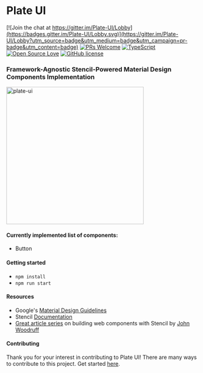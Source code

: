 # Plate UI
[![Join the chat at https://gitter.im/Plate-UI/Lobby](https://badges.gitter.im/Plate-UI/Lobby.svg)](https://gitter.im/Plate-UI/Lobby?utm_source=badge&utm_medium=badge&utm_campaign=pr-badge&utm_content=badge)
[![PRs Welcome](https://img.shields.io/badge/PRs-welcome-brightgreen.svg?style=flat-square)](http://makeapullrequest.com)
[![TypeScript](https://badges.frapsoft.com/typescript/code/typescript.svg?v=101)](https://github.com/ellerbrock/typescript-badges/)
[![Open Source Love](https://badges.frapsoft.com/os/v1/open-source.svg?v=103)](https://github.com/ellerbrock/open-source-badges/)
[![GitHub license](https://img.shields.io/github/license/loenko/plate-ui.svg)](https://github.com/loenko/plate-ui/blob/master/LICENSE)
### Framework-Agnostic Stencil-Powered Material Design Components Implementation

<img src="https://raw.githubusercontent.com/loenko/file-storage/master/plate-ui.png" alt="plate-ui" width="360px;" >

#### Currently implemented list of components:
* Button

#### Getting started
* `npm install`
* `npm run start`

#### Resources
* Google's [Material Design Guidelines](https://material.io/design/)
* Stencil [Documentation](https://stenciljs.com/docs/introduction)
* [Great article series](https://dev.to/johnwoodruff91/component-libraries-with-stenciljs---about-stencil-10b7) on building web components with Stencil by [John Woodruff](https://twitter.com/johnwoodruff91)

#### Contributing
Thank you for your interest in contributing to Plate UI! There are many ways to contribute to this project. Get started [here](https://github.com/loenko/plate-ui/blob/master/.github/CONTRIBUTING.md).



